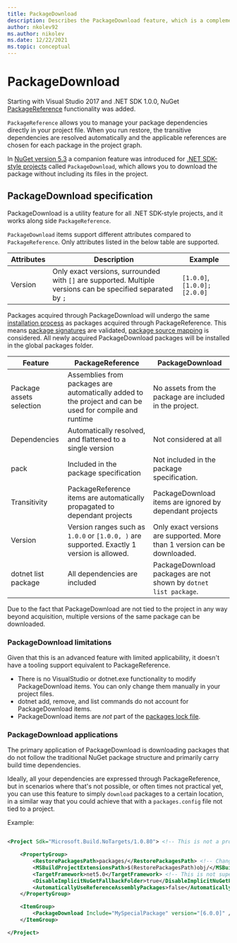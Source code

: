 ```yaml
---
title: PackageDownload
description: Describes the PackageDownload feature, which is a complement to PackageReference.
author: nkolev92
ms.author: nikolev
ms.date: 12/22/2021
ms.topic: conceptual
---
```


# PackageDownload

Starting with Visual Studio 2017 and .NET SDK 1.0.0, NuGet [PackageReference](Package-References-in-Project-Files.md) functionality was added.

`PackageReference` allows you to manage your package dependencies directly in your project file.
When you run restore, the transitive dependencies are resolved automatically and the applicable references are chosen for each package in the project graph.

In [NuGet version 5.3](..\release-notes\NuGet-5.3.md) a companion feature was introduced for [.NET SDK-style projects](..\resources\check-project-format.md) called `PackageDownload`, which allows you to download the package without including its files in the project.

## PackageDownload specification

PackageDownload is a utility feature for all .NET SDK-style projects, and it works along side `PackageReference`.

`PackageDownload` items support different attributes compared to `PackageReference`. Only attributes listed in the below table are supported.

| Attributes | Description | Example |
|------------|-------------|---------|
| Version | Only exact versions, surrounded with `[]` are supported. Multiple versions can be specified separated by `;` | `[1.0.0]`, `[1.0.0];[2.0.0]` |

Packages acquired through PackageDownload will undergo the same [installation process](..\concepts\package-installation-process.md) as packages acquired through PackageReference.
This means [package signatures](installing-signed-packages.md) are validated, [package source mapping](Package-Source-Mapping.md) is considered.
All newly acquired PackageDownload packages will be installed in the global packages folder.

| Feature | PackageReference | PackageDownload |
|-|------------------|-----------------|
| Package assets selection | Assemblies from packages are automatically added to the project and can be used for compile and runtime | No assets from the package are included in the project. |
| Dependencies | Automatically resolved, and flattened to a single version | Not considered at all |
| pack | Included in the package specification | Not included in the package specification. |
| Transitivity | PackageReference items are automatically propagated to dependant projects | PackageDownload items are ignored by dependant projects |
| Version | Version ranges such as `1.0.0` or `[1.0.0, )` are supported. Exactly 1 version is allowed. | Only exact versions are supported. More than 1 version can be downloaded. |
| dotnet list package | All dependencies are included | PackageDownload packages are not shown by `dotnet list package`. |

Due to the fact that PackageDownload are not tied to the project in any way beyond acquisition, multiple versions of the same package can be downloaded.

### PackageDownload limitations

Given that this is an advanced feature with limited applicability, it doesn't have a tooling support equivalent to PackageReference.

- There is no VisualStudio or dotnet.exe functionality to modify PackageDownload items. You can only change them manually in your project files.
- dotnet add, remove, and list commands do not account for PackageDownload items.
- PackageDownload items are *not* part of the [packages lock file](package-references-in-project-files.md#locking-dependencies).

### PackageDownload applications

The primary application of PackageDownload is downloading packages that do not follow the traditional NuGet package structure and primarily carry build time dependencies.

Ideally, all your dependencies are expressed through PackageReference, but in scenarios where that's not possible, or often times not practical yet, you can use this feature to simply `download` packages to a certain location, in a similar way that you could achieve that with a `packages.config` file not tied to a project. 

Example:

```xml

<Project Sdk="Microsoft.Build.NoTargets/1.0.80"> <!-- This is not a project we want to build. -->

    <PropertyGroup>
        <RestorePackagesPath>packages/</RestorePackagesPath> <!-- Changes the global packages folder-->
        <MSBuildProjectExtensionsPath>$(RestorePackagesPath)obj/</MSBuildProjectExtensionsPath> <!-- It's still PackageReference, so project intermediates are still created. -->
        <TargetFramework>net5.0</TargetFramework> <!-- This is not super relevant, as long as your SDK version supports it. -->
        <DisableImplicitNuGetFallbackFolder>true</DisableImplicitNuGetFallbackFolder> <!-- If a package is resolved to a fallback folder, it may not be downloaded.-->
        <AutomaticallyUseReferenceAssemblyPackages>false</AutomaticallyUseReferenceAssemblyPackages> <!-- We don't want to build this project, so we do not need the reference assemblies for the framework we chose.-->
    </PropertyGroup>

    <ItemGroup>
        <PackageDownload Include="MySpecialPackage" version="[6.0.0]" />
    </ItemGroup>

</Project>
```
